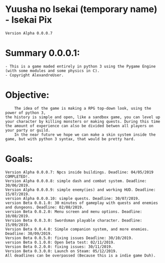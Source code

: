 # Yuusha no Isekai (temporary name) - Isekai Pix
	Version Alpha 0.0.0.7
# Summary 0.0.0.1:
	- This is a game maded entirely in python 3 using the Pygame Engine (with some modules and some physics in C).
	- Copyright AlexandreUser.
# Objective:
		The idea of the game is making a RPG top-down look, using the power of python 3, 
	the history is simple and open, like a sandbox game, you can level up your character by killing monsters or making quests. During this time the amount of experience can also be divided betwen all players on your party or guild.
		In the near future we hope we can make a skin system inside the game, but with python 3 syntax, that would be pretty hard.
# Goals:
	Version Alpha 0.0.0.7: Npcs inside buildings. Deadline: 04/05/2019 COMPLETED!.
	Version Alpha 0.0.0.8: simple dash and combat system. Deadline: 30/06/2019.
	Version Alpha 0.0.0.9: simple enemy(ies) and working HUD. Deadline: 15/07/2019.
	version Alpha 0.0.0.10: simple quests. Deadline: 30/07/2019.
	version Beta 0.0.1.0: 30 minutes of gameplay with quests and enemies and dungeons. Deadline: 02/08/2019.
	version Beta 0.0.2.0: Menu screen and menu options. Deadline: 10/08/2019.
	Version Beta 0.0.3.0: Swordsman playable character. Deadline: 15/09/2019.
	Version Beta 0.0.4.0: Simple companion system, and more enemies. Deadline: 30/09/2019.
	Version Beta 0.0.5.0: fixing issues Deadline: 30/10/2019.
	version Beta 0.1.0.0: Open beta test: 02/11/2019. 
	Version Beta 0.2.0.0: fixing issues: 30/11/2019.
	Version Beta 0.3.0.0: Launch on Steam: 05/12/2019.
	All deadlines can be overpassed (Because this is a indie game Duh).
